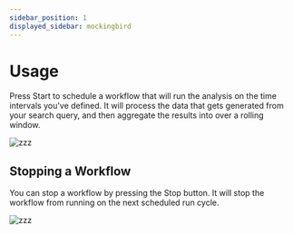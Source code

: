 ```yaml
---
sidebar_position: 1
displayed_sidebar: mockingbird
---
```


# Usage

Press Start to schedule a workflow that will run the analysis on the time intervals you've defined. It will process the
data that gets generated from your search query, and then aggregate the results into over a rolling window.

![zzz](https://github.com/zeus-fyi/zeus/assets/17446735/ee2eb543-e6ee-432d-8ba3-4adb81615956)

## Stopping a Workflow

You can stop a workflow by pressing the Stop button. It will stop the workflow from running on the next scheduled run
cycle.

![zzz](https://github.com/zeus-fyi/zeus/assets/17446735/b17515c7-4e6e-406f-b7c2-c9eb0119b4d8)